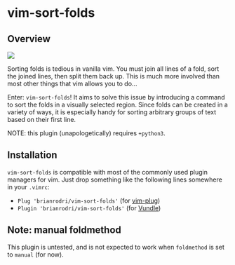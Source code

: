 # vim-sort-folds

## Overview

![](https://raw.github.com/obreitwi/vim-sort-folds/master/doc/demo.gif)

Sorting folds is tedious in vanilla vim. You must join all lines of a fold, sort the joined lines, then split them back up. This is much more involved than most other things that vim allows you to do...

Enter: `vim-sort-folds`! It aims to solve this issue by introducing a command to sort the folds in a visually selected region. Since folds can be created in a variety of ways, it is especially handy for sorting arbitrary groups of text based on their first line.

NOTE: this plugin (unapologetically) requires `+python3`.


## Installation

`vim-sort-folds` is compatible with most of the commonly used plugin managers for vim. Just drop
something like the following lines somewhere in your `.vimrc`:

 - `Plug 'brianrodri/vim-sort-folds'` (for [vim-plug](https://github.com/junegunn/vim-plug))
 - `Plugin 'brianrodri/vim-sort-folds'` (for [Vundle](https://github.com/VundleVim/Vundle.vim))


## Note: manual foldmethod
This plugin is untested, and is not expected to work when `foldmethod` is set to `manual` (for now).
